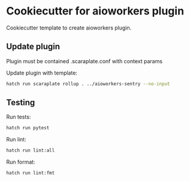 # Cookiecutter for aioworkers plugin

Cookiecutter template to create aioworkers plugin.

## Update plugin
Plugin must be contained .scaraplate.conf with context params

Update plugin with template:
```bash
hatch run scaraplate rollup . ../aioworkers-sentry --no-input
```

## Testing

Run tests:

```bash
hatch run pytest
```

Run lint:

```bash
hatch run lint:all
```

Run format:

```bash
hatch run lint:fmt
```

